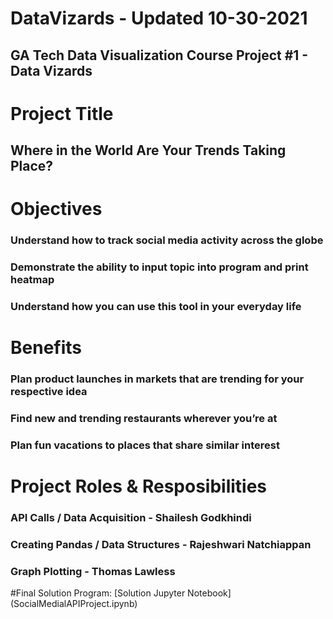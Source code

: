 # DataVizards - Updated 10-30-2021
## GA Tech Data Visualization Course Project #1 - Data Vizards

# Project Title
## Where in the World Are Your Trends Taking Place?

# Objectives

### Understand how to track social media activity across the globe
### Demonstrate the ability to input topic into program and print heatmap
### Understand how you can use this tool in your everyday life

# Benefits

### Plan product launches in markets that are trending for your respective idea
### Find new and trending restaurants wherever you’re at
### Plan fun vacations to places that share similar interest

# Project Roles & Resposibilities
### API Calls / Data Acquisition - Shailesh Godkhindi
### Creating Pandas / Data Structures - Rajeshwari Natchiappan
### Graph Plotting - Thomas Lawless


#Final Solution Program:
[Solution Jupyter Notebook] (SocialMedialAPIProject.ipynb)



